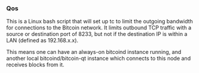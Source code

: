 ### Qos ###

This is a Linux bash script that will set up tc to limit the outgoing bandwidth for connections to the Bitcoin network. It limits outbound TCP traffic with a source or destination port of 8233, but not if the destination IP is within a LAN (defined as 192.168.x.x).

This means one can have an always-on bitcoind instance running, and another local bitcoind/bitcoin-qt instance which connects to this node and receives blocks from it.
